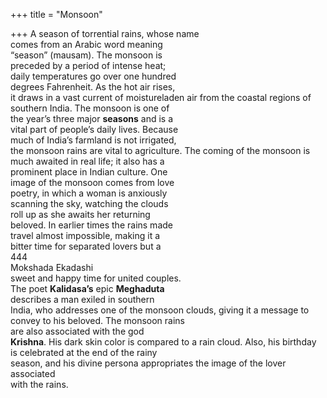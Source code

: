 +++
title = "Monsoon"

+++
A season of torrential rains, whose name  
comes from an Arabic word meaning  
“season” (mausam). The monsoon is  
preceded by a period of intense heat;  
daily temperatures go over one hundred  
degrees Fahrenheit. As the hot air rises,  
it draws in a vast current of moistureladen air from the coastal regions of  
southern India. The monsoon is one of  
the year’s three major **seasons** and is a  
vital part of people’s daily lives. Because  
much of India’s farmland is not irrigated,  
the monsoon rains are vital to agriculture. The coming of the monsoon is  
much awaited in real life; it also has a  
prominent place in Indian culture. One  
image of the monsoon comes from love  
poetry, in which a woman is anxiously  
scanning the sky, watching the clouds  
roll up as she awaits her returning  
beloved. In earlier times the rains made  
travel almost impossible, making it a  
bitter time for separated lovers but a  
444  
Mokshada Ekadashi  
sweet and happy time for united couples.  
The poet **Kalidasa’s** epic **Meghaduta**  
describes a man exiled in southern  
India, who addresses one of the monsoon clouds, giving it a message to convey to his beloved. The monsoon rains  
are also associated with the god  
**Krishna**. His dark skin color is compared to a rain cloud. Also, his birthday  
is celebrated at the end of the rainy  
season, and his divine persona appropriates the image of the lover associated  
with the rains.